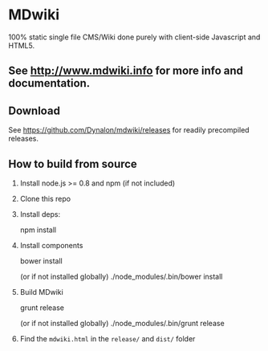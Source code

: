 MDwiki
======

100% static single file CMS/Wiki done purely with client-side Javascript and HTML5.

See http://www.mdwiki.info for more info and documentation.
------


Download
--------

See <https://github.com/Dynalon/mdwiki/releases> for readily precompiled releases.

How to build from source
------------------------

1. Install node.js >= 0.8 and npm (if not included)
2. Clone this repo
3. Install deps:

    npm install

4. Install components

    bower install

    (or if not installed globally)
    ./node_modules/.bin/bower install

5. Build MDwiki

    grunt release

    (or if not installed globally)
    ./node_modules/.bin/grunt release

6. Find the `mdwiki.html` in the `release/` and `dist/` folder

